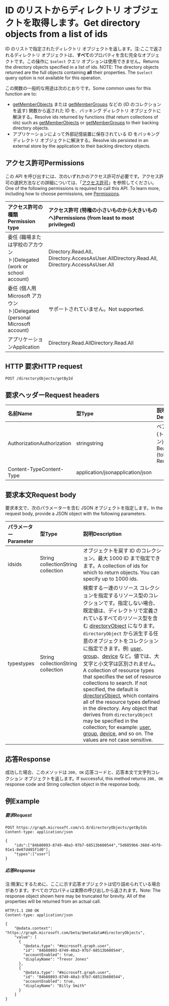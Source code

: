 # <a name="get-directory-objects-from-a-list-of-ids"></a><span data-ttu-id="017af-101">ID のリストからディレクトリ オブジェクトを取得します。</span><span class="sxs-lookup"><span data-stu-id="017af-101">Get directory objects from a list of ids</span></span>

<span data-ttu-id="017af-p101">ID のリストで指定されたディレクトリ オブジェクトを返します。注:ここで返されるディレクトリ オブジェクトは、**すべて**のプロパティを含む完全なオブジェクトです。この操作に `$select` クエリ オプションは使用できません。</span><span class="sxs-lookup"><span data-stu-id="017af-p101">Returns the directory objects specified in a list of ids.  NOTE: The directory objects returned are the full objects containing **all** their properties. The `$select` query option is not available for this operation.</span></span>

<span data-ttu-id="017af-105">この関数の一般的な用途は次のとおりです。</span><span class="sxs-lookup"><span data-stu-id="017af-105">Some common uses for this function are to:</span></span>

* <span data-ttu-id="017af-106">[getMemberObjects](directoryobject_getmemberobjects.md) または [getMemberGroups](directoryobject_getmembergroups.md) などの (ID のコレクションを返す) 関数から返された ID を、バッキング ディレクトリ オブジェクトに解決する。</span><span class="sxs-lookup"><span data-stu-id="017af-106">Resolve ids returned by functions (that return collections of ids) such as [getMemberObjects](directoryobject_getmemberobjects.md) or [getMemberGroups](directoryobject_getmembergroups.md)  to their backing directory objects.</span></span>
* <span data-ttu-id="017af-107">アプリケーションによって外部記憶装置に保存されている ID をバッキング ディレクトリ オブジェクトに解決する。</span><span class="sxs-lookup"><span data-stu-id="017af-107">Resolve ids persisted in an external store by the application to their backing directory objects.</span></span>

## <a name="permissions"></a><span data-ttu-id="017af-108">アクセス許可</span><span class="sxs-lookup"><span data-stu-id="017af-108">Permissions</span></span>

<span data-ttu-id="017af-p102">この API を呼び出すには、次のいずれかのアクセス許可が必要です。アクセス許可の選択方法などの詳細については、「[アクセス許可](../../../concepts/permissions_reference.md)」を参照してください。</span><span class="sxs-lookup"><span data-stu-id="017af-p102">One of the following permissions is required to call this API. To learn more, including how to choose permissions, see [Permissions](../../../concepts/permissions_reference.md).</span></span>


|<span data-ttu-id="017af-111">アクセス許可の種類</span><span class="sxs-lookup"><span data-stu-id="017af-111">Permission type</span></span>      | <span data-ttu-id="017af-112">アクセス許可 (特権の小さいものから大きいものへ)</span><span class="sxs-lookup"><span data-stu-id="017af-112">Permissions (from least to most privileged)</span></span>              |
|:--------------------|:---------------------------------------------------------|
|<span data-ttu-id="017af-113">委任 (職場または学校のアカウント)</span><span class="sxs-lookup"><span data-stu-id="017af-113">Delegated (work or school account)</span></span> | <span data-ttu-id="017af-114">Directory.Read.All、Directory.AccessAsUser.All</span><span class="sxs-lookup"><span data-stu-id="017af-114">Directory.Read.All, Directory.AccessAsUser.All</span></span>    |
|<span data-ttu-id="017af-115">委任 (個人用 Microsoft アカウント)</span><span class="sxs-lookup"><span data-stu-id="017af-115">Delegated (personal Microsoft account)</span></span> | <span data-ttu-id="017af-116">サポートされていません。</span><span class="sxs-lookup"><span data-stu-id="017af-116">Not supported.</span></span>    |
|<span data-ttu-id="017af-117">アプリケーション</span><span class="sxs-lookup"><span data-stu-id="017af-117">Application</span></span> | <span data-ttu-id="017af-118">Directory.Read.All</span><span class="sxs-lookup"><span data-stu-id="017af-118">Directory.Read.All</span></span> |

## <a name="http-request"></a><span data-ttu-id="017af-119">HTTP 要求</span><span class="sxs-lookup"><span data-stu-id="017af-119">HTTP request</span></span>

<!-- { "blockType": "ignored" } -->

```http
POST /directoryObjects/getById
```

## <a name="request-headers"></a><span data-ttu-id="017af-120">要求ヘッダー</span><span class="sxs-lookup"><span data-stu-id="017af-120">Request headers</span></span>

| <span data-ttu-id="017af-121">名前</span><span class="sxs-lookup"><span data-stu-id="017af-121">Name</span></span>       | <span data-ttu-id="017af-122">型</span><span class="sxs-lookup"><span data-stu-id="017af-122">Type</span></span> | <span data-ttu-id="017af-123">説明</span><span class="sxs-lookup"><span data-stu-id="017af-123">Description</span></span>|
|:---------------|:--------|:----------|
| <span data-ttu-id="017af-124">Authorization</span><span class="sxs-lookup"><span data-stu-id="017af-124">Authorization</span></span>  | <span data-ttu-id="017af-125">string</span><span class="sxs-lookup"><span data-stu-id="017af-125">string</span></span>  | <span data-ttu-id="017af-p103">ベアラー {トークン}。必須。</span><span class="sxs-lookup"><span data-stu-id="017af-p103">Bearer {token}. Required.</span></span> |
| <span data-ttu-id="017af-128">Content-Type</span><span class="sxs-lookup"><span data-stu-id="017af-128">Content-Type</span></span>  | <span data-ttu-id="017af-129">application/json</span><span class="sxs-lookup"><span data-stu-id="017af-129">application/json</span></span>  |

## <a name="request-body"></a><span data-ttu-id="017af-130">要求本文</span><span class="sxs-lookup"><span data-stu-id="017af-130">Request body</span></span>

<span data-ttu-id="017af-131">要求本文で、次のパラメーターを含む JSON オブジェクトを指定します。</span><span class="sxs-lookup"><span data-stu-id="017af-131">In the request body, provide a JSON object with the following parameters.</span></span>

| <span data-ttu-id="017af-132">パラメーター</span><span class="sxs-lookup"><span data-stu-id="017af-132">Parameter</span></span>   | <span data-ttu-id="017af-133">型</span><span class="sxs-lookup"><span data-stu-id="017af-133">Type</span></span> |<span data-ttu-id="017af-134">説明</span><span class="sxs-lookup"><span data-stu-id="017af-134">Description</span></span>|
|:---------------|:--------|:----------|
|<span data-ttu-id="017af-135">ids</span><span class="sxs-lookup"><span data-stu-id="017af-135">ids</span></span>|<span data-ttu-id="017af-136">String collection</span><span class="sxs-lookup"><span data-stu-id="017af-136">String collection</span></span>| <span data-ttu-id="017af-p104">オブジェクトを戻す ID のコレクション。最大 1000 ID まで指定できます。</span><span class="sxs-lookup"><span data-stu-id="017af-p104">A collection of ids for which to return objects. You can specify up to 1000 ids.</span></span> |
|<span data-ttu-id="017af-139">types</span><span class="sxs-lookup"><span data-stu-id="017af-139">types</span></span>|<span data-ttu-id="017af-140">String collection</span><span class="sxs-lookup"><span data-stu-id="017af-140">String collection</span></span>| <span data-ttu-id="017af-p105">検索する一連のリソース コレクションを指定するリソース型のコレクションです。指定しない場合、既定値は、ディレクトリで定義されているすべてのリソース型を含む [directoryObject](../resources/directoryobject.md) になります。`directoryObject` から派生する任意のオブジェクトをコレクションに指定できます。例: [user](../resources/user.md)、[group](../resources/group.md)、[device](../resources/device.md) など。値では、大文字と小文字は区別されません。</span><span class="sxs-lookup"><span data-stu-id="017af-p105">A collection of resource types that specifies the set of resource collections to search. If not specified, the default is [directoryObject](../resources/directoryobject.md), which contains all of the resource types defined in the directory. Any object that derives from `directoryObject` may be specified in the collection; for example: [user](../resources/user.md), [group](../resources/group.md), [device](../resources/device.md), and so on. The values are not case sensitive.</span></span>|

## <a name="response"></a><span data-ttu-id="017af-145">応答</span><span class="sxs-lookup"><span data-stu-id="017af-145">Response</span></span>

<span data-ttu-id="017af-146">成功した場合、このメソッドは `200, OK` 応答コードと、応答本文で文字列コレクション オブジェクトを返します。</span><span class="sxs-lookup"><span data-stu-id="017af-146">If successful, this method returns `200, OK` response code and String collection object in the response body.</span></span>

## <a name="example"></a><span data-ttu-id="017af-147">例</span><span class="sxs-lookup"><span data-stu-id="017af-147">Example</span></span>

##### <a name="request"></a><span data-ttu-id="017af-148">要求</span><span class="sxs-lookup"><span data-stu-id="017af-148">Request</span></span>

<!-- {
  "blockType": "request",
  "name": "directoryobject_getById"
}-->

```http
POST https://graph.microsoft.com/v1.0/directoryObjects/getByIds
Content-type: application/json

{
    "ids":["84b80893-8749-40a3-97b7-68513b600544","5d6059b6-368d-45f8-91e1-8e07d485f1d0"],
    "types":["user"]
}
```

##### <a name="response"></a><span data-ttu-id="017af-149">応答</span><span class="sxs-lookup"><span data-stu-id="017af-149">Response</span></span>

<span data-ttu-id="017af-p106">注:簡潔にするために、ここに示す応答オブジェクトは切り詰められている場合があります。すべてのプロパティは実際の呼び出しから返されます。</span><span class="sxs-lookup"><span data-stu-id="017af-p106">Note: The response object shown here may be truncated for brevity. All of the properties will be returned from an actual call.</span></span>
<!-- {
  "blockType": "response",
  "truncated": true,
  "@odata.type": "microsoft.graph.directoryObject",
  "isCollection": true
} -->

```http
HTTP/1.1 200 OK
Content-type: application/json

{
    "@odata.context": "https://graph.microsoft.com/beta/$metadata#directoryObjects",
    "value": [
      {
        "@odata.type": "#microsoft.graph.user",
        "id": "84b80893-8749-40a3-97b7-68513b600544",
        "accountEnabled": true,
        "displayName": "Trevor Jones"
      },
      {
        "@odata.type": "#microsoft.graph.user",
        "id": "84b80893-8749-40a3-97b7-68513b600544",
        "accountEnabled": true,
        "displayName": "Billy Smith"
      }
    ]
}
```

<!-- uuid: 8fcb5dbc-d5aa-4681-8e31-b001d5168d79
2015-10-25 14:57:30 UTC -->
<!-- {
  "type": "#page.annotation",
  "description": "directoryObject: getById",
  "keywords": "",
  "section": "documentation",
  "tocPath": ""
}-->
